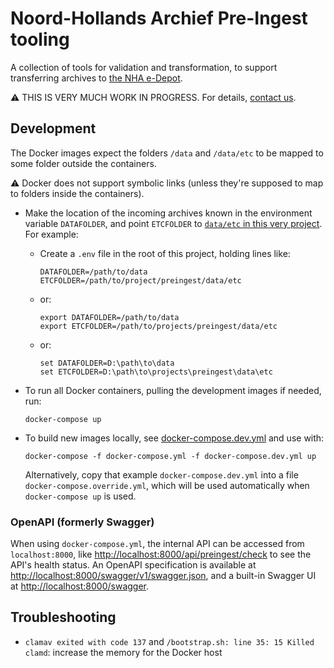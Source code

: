 # Noord-Hollands Archief Pre-Ingest tooling

A collection of tools for validation and transformation, to support transferring archives to
[the NHA e-Depot](https://noord-hollandsarchief.nl/informatiebeheer/e-depot).

:warning: THIS IS VERY MUCH WORK IN PROGRESS. For details, [contact us](mailto:arjan.van.bentem@noord-hollandsarchief.nl).


## Development

The Docker images expect the folders `/data` and `/data/etc` to be mapped to some folder outside the containers.

:warning: Docker does not support symbolic links (unless they're supposed to map to folders inside the containers).

- Make the location of the incoming archives known in the environment variable `DATAFOLDER`, and point `ETCFOLDER` to
  [`data/etc` in this very project](./data/etc). For example:
  
  - Create a `.env` file in the root of this project, holding lines like:
  
    ```text
    DATAFOLDER=/path/to/data
    ETCFOLDER=/path/to/project/preingest/data/etc
    ```

  - or:
    
    ```text
    export DATAFOLDER=/path/to/data
    export ETCFOLDER=/path/to/projects/preingest/data/etc
    ```

  - or:
    
    ```text
    set DATAFOLDER=D:\path\to\data
    set ETCFOLDER=D:\path\to\projects\preingest\data\etc
    ```

- To run all Docker containers, pulling the development images if needed, run:

  ```text
  docker-compose up
  ```

- To build new images locally, see [docker-compose.dev.yml](docker-compose.dev.yml) and use with:

  ```text
  docker-compose -f docker-compose.yml -f docker-compose.dev.yml up
  ```

  Alternatively, copy that example `docker-compose.dev.yml` into a file `docker-compose.override.yml`, which will be
  used automatically when `docker-compose up` is used.

### OpenAPI (formerly Swagger)

When using `docker-compose.yml`, the internal API can be accessed from `localhost:8000`, like
<http://localhost:8000/api/preingest/check> to see the API's health status. An OpenAPI specification is available at
<http://localhost:8000/swagger/v1/swagger.json>, and a built-in Swagger UI at <http://localhost:8000/swagger>.


## Troubleshooting

- `clamav exited with code 137` and `/bootstrap.sh: line 35: 15 Killed clamd`: increase the memory for the Docker host
